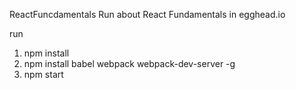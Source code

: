ReactFuncdamentals
Run about React Fundamentals in egghead.io

run

1. npm install
2. npm install babel webpack webpack-dev-server -g
3. npm start
